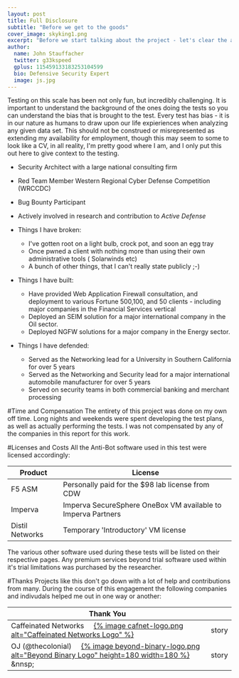 ```yaml
---
layout: post
title: Full Disclosure
subtitle: "Before we get to the goods"
cover_image: skyking1.png
excerpt: "Before we start talking about the project - let's clear the air and understand who is running these tests."
author:
  name: John Stauffacher
  twitter: g33kspeed
  gplus: 115459133183253104599
  bio: Defensive Security Expert
  image: js.jpg
---
```

<span class="firstLetter">T</span>esting on this scale has been not only fun, but incredibly challenging. It is important to understand the background of the ones doing the tests so you can understand the bias that is brought to the test. Every test has bias - it is in our nature as humans to draw upon our life expieriences when analyzing any given data set. This should not be construed or misrepresented as extending my availability for employment, though this may seem to some to look like a CV, in all reality, I'm pretty good where I am, and I only put this out here to give context to the testing.

* Security Architect with a large national consulting firm
* Red Team Member Western Regional Cyber Defense Competition (WRCCDC)
* Bug Bounty Participant
* Actively involved in research and contribution to _Active Defense_ 

* Things I have broken:
	+ I've gotten root on a light bulb, crock pot, and soon an egg tray
	+ Once pwned a client with nothing more than using their own administrative tools ( Solarwinds etc)
	+ A bunch of other things, that I can't really state publicly ;-)
* Things I have built:
	+ Have provided Web Application Firewall consultation, and deployment to various Fortune 500,100, and 50 clients - including major companies in the Financial Services vertical
	+ Deployed an SEIM solution for a major international company in the Oil sector.
	+ Deployed NGFW solutions for a major company in the Energy sector.
* Things I have defended:
	+ Served as the Networking lead for a University in Southern California for over 5 years
	+ Served as the Networking and Security lead for a major international automobile manufacturer for over 5 years
	+ Served on security teams in both commercial banking and merchant processing

#Time and Compensation
<span class="firstLetter">T</span>he entirety of this project was done on my own off time. Long nights and weekends were spent developing the test plans, as well as actually performing the tests. I was not compensated by any of the companies in this report for this work.

#Licenses and Costs
<span class="firstLetter">A</span>ll the Anti-Bot software used in this test were licensed accordingly:

|Product          | License                                                      |
|-----------------|--------------------------------------------------------------|
| F5 ASM          | Personally paid for the $98 lab license from CDW             |
| Imperva         | Imperva SecureSphere OneBox VM available to Imperva Partners |
| Distil Networks | Temporary 'Introductory' VM license                          |

The various other software used during these tests will be listed on their respective pages. Any premium services beyond trial software used within it's trial limitations was purchased by the researcher.

#Thanks
<span class="firstLetter">P</span>rojects like this don't go down with a lot of help and contributions from many. During the course of this engagement the following companies and indivudals helped me out in one way or another:

| Thank You                                                                                                    |                                                              |
|-------------------------------------------------------------------------------------------------------------|---------------------------------------------------------------|
|Caffeinated Networks &nbsp; &nbsp; [{% image cafnet-logo.png alt="Caffeinated Networks Logo" %}](http://www.caffeinatednetworks.com) &nbsp; &nbsp; | story  |
|OJ (@thecolonial) &nbsp; &nbsp; [{% image beyond-binary-logo.png alt="Beyond Binary Logo" height=180 width=180 %}](https://beyondbinary.io) &nnsp; &nbsp; | story |
